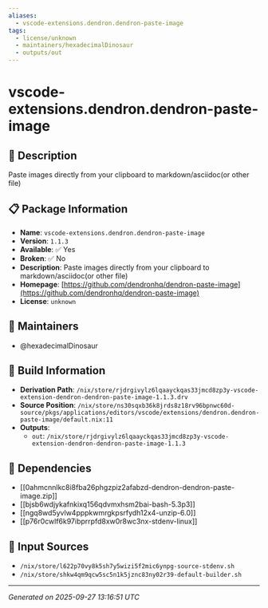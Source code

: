 ```yaml
---
aliases:
  - vscode-extensions.dendron.dendron-paste-image
tags:
  - license/unknown
  - maintainers/hexadecimalDinosaur
  - outputs/out
---
```


# vscode-extensions.dendron.dendron-paste-image

## 📝 Description

Paste images directly from your clipboard to markdown/asciidoc(or other file)

## 📋 Package Information

- **Name**: `vscode-extensions.dendron.dendron-paste-image`
- **Version**: `1.1.3`
- **Available**: ✅ Yes
- **Broken**: ✅ No
- **Description**: Paste images directly from your clipboard to markdown/asciidoc(or other file)
- **Homepage**: [https://github.com/dendronhq/dendron-paste-image](https://github.com/dendronhq/dendron-paste-image)
- **License**: `unknown`
## 👥 Maintainers

- @hexadecimalDinosaur


## 🔧 Build Information

- **Derivation Path**: `/nix/store/rjdrgivylz6lqaayckqas33jmcd8zp3y-vscode-extension-dendron-dendron-paste-image-1.1.3.drv`
- **Source Position**: `/nix/store/ns30sqxb36k8jrds8z18rv96bpnwc60d-source/pkgs/applications/editors/vscode/extensions/dendron.dendron-paste-image/default.nix:11`
- **Outputs**:
  - `out`:  `/nix/store/rjdrgivylz6lqaayckqas33jmcd8zp3y-vscode-extension-dendron-dendron-paste-image-1.1.3`

## 🔗 Dependencies

- [[0ahmcnnlkc8i8fba26phgzpiz2afabzd-dendron-dendron-paste-image.zip]]
- [[bjsb6wdjykafnkixq156qdvmxhsm2bai-bash-5.3p3]]
- [[ngq8wd5yvlw4pppkwmrgkpsrfydh12x4-unzip-6.0]]
- [[p76r0cwlf6k97ibprrpfd8xw0r8wc3nx-stdenv-linux]]

## 📁 Input Sources

- `/nix/store/l622p70vy8k5sh7y5wizi5f2mic6ynpg-source-stdenv.sh`
- `/nix/store/shkw4qm9qcw5sc5n1k5jznc83ny02r39-default-builder.sh`

---
*Generated on 2025-09-27 13:16:51 UTC*
